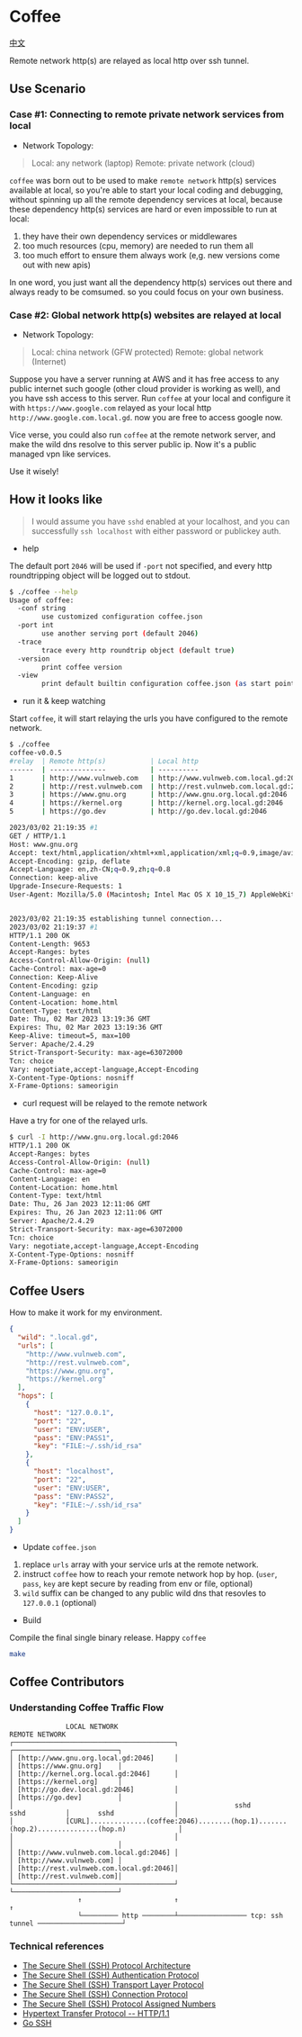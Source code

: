 # Coffee

[中文](README.zh.md)

Remote network http(s) are relayed as local http over ssh tunnel.

## Use Scenario

### Case #1: Connecting to remote private network services from local

- Network Topology:

> Local: any network (laptop)
> Remote: private network (cloud)

`coffee` was born out to be used to make `remote network` http(s)
services available at local, so you're able to start your local coding
and debugging, without spinning up all the remote dependency services
at local, because these dependency http(s) services are hard or even
impossible to run at local:

1. they have their own dependency services or middlewares
2. too much resources (cpu, memory) are needed to run them all
3. too much effort to ensure them always work (e,g. new versions come
   out with new apis)

In one word, you just want all the dependency http(s) services out
there and always ready to be comsumed. so you could focus on your own
business.

### Case #2: Global network http(s) websites are relayed at local

- Network Topology:

> Local: china network (GFW protected)
> Remote: global network (Internet)

Suppose you have a server running at AWS and it has free access to any
public internet such google (other cloud provider is working as well),
and you have ssh access to this server. Run `coffee` at your local and
configure it with `https://www.google.com` relayed as your local http
`http://www.google.com.local.gd`. now you are free to access google
now.

Vice verse, you could also run `coffee` at the remote network server,
and make the wild dns resolve to this server public ip. Now it's a
public managed vpn like services.

Use it wisely!

## How it looks like

> I would assume you have `sshd` enabled at your localhost, and you
> can successfully `ssh localhost` with either password or publickey
> auth.

- help

The default port `2046` will be used if `-port` not specified, and
every http roundtripping object will be logged out to stdout.

```bash
$ ./coffee --help
Usage of coffee:
  -conf string
    	use customized configuration coffee.json
  -port int
    	use another serving port (default 2046)
  -trace
    	trace every http roundtrip object (default true)
  -version
    	print coffee version
  -view
    	print default builtin configuration coffee.json (as start point of customization)
```

- run it & keep watching

Start `coffee`, it will start relaying the urls you have configured to
the remote network.

```bash
$ ./coffee
coffee-v0.0.5
#relay  | Remote http(s)           | Local http
------  | --------------           | ----------
1       | http://www.vulnweb.com   | http://www.vulnweb.com.local.gd:2046
2       | http://rest.vulnweb.com  | http://rest.vulnweb.com.local.gd:2046
3       | https://www.gnu.org      | http://www.gnu.org.local.gd:2046
4       | https://kernel.org       | http://kernel.org.local.gd:2046
5       | https://go.dev           | http://go.dev.local.gd:2046

2023/03/02 21:19:35 #1
GET / HTTP/1.1
Host: www.gnu.org
Accept: text/html,application/xhtml+xml,application/xml;q=0.9,image/avif,image/webp,image/apng,*/*;q=0.8,application/signed-exchange;v=b3;q=0.7
Accept-Encoding: gzip, deflate
Accept-Language: en,zh-CN;q=0.9,zh;q=0.8
Connection: keep-alive
Upgrade-Insecure-Requests: 1
User-Agent: Mozilla/5.0 (Macintosh; Intel Mac OS X 10_15_7) AppleWebKit/537.36 (KHTML, like Gecko) Chrome/110.0.0.0 Safari/537.36


2023/03/02 21:19:35 establishing tunnel connection...
2023/03/02 21:19:37 #1
HTTP/1.1 200 OK
Content-Length: 9653
Accept-Ranges: bytes
Access-Control-Allow-Origin: (null)
Cache-Control: max-age=0
Connection: Keep-Alive
Content-Encoding: gzip
Content-Language: en
Content-Location: home.html
Content-Type: text/html
Date: Thu, 02 Mar 2023 13:19:36 GMT
Expires: Thu, 02 Mar 2023 13:19:36 GMT
Keep-Alive: timeout=5, max=100
Server: Apache/2.4.29
Strict-Transport-Security: max-age=63072000
Tcn: choice
Vary: negotiate,accept-language,Accept-Encoding
X-Content-Type-Options: nosniff
X-Frame-Options: sameorigin
```

- curl request will be relayed to the remote network

Have a try for one of the relayed urls.

```bash
$ curl -I http://www.gnu.org.local.gd:2046
HTTP/1.1 200 OK
Accept-Ranges: bytes
Access-Control-Allow-Origin: (null)
Cache-Control: max-age=0
Content-Language: en
Content-Location: home.html
Content-Type: text/html
Date: Thu, 26 Jan 2023 12:11:06 GMT
Expires: Thu, 26 Jan 2023 12:11:06 GMT
Server: Apache/2.4.29
Strict-Transport-Security: max-age=63072000
Tcn: choice
Vary: negotiate,accept-language,Accept-Encoding
X-Content-Type-Options: nosniff
X-Frame-Options: sameorigin
```

## Coffee Users

How to make it work for my environment.

```json
{
  "wild": ".local.gd",
  "urls": [
    "http://www.vulnweb.com",
    "http://rest.vulnweb.com",
    "https://www.gnu.org",
    "https://kernel.org"
  ],
  "hops": [
    {
      "host": "127.0.0.1",
      "port": "22",
      "user": "ENV:USER",
      "pass": "ENV:PASS1",
      "key": "FILE:~/.ssh/id_rsa"
    },
    {
      "host": "localhost",
      "port": "22",
      "user": "ENV:USER",
      "pass": "ENV:PASS2",
      "key": "FILE:~/.ssh/id_rsa"
    }
  ]
}
```

- Update `coffee.json`

1. replace `urls` array with your service urls at the remote network.
2. instruct `coffee` how to reach your remote network hop by
   hop. (`user`, `pass`, `key` are kept secure by reading from env or
   file, optional)
3. `wild` suffix can be changed to any public wild dns that resovles
   to `127.0.0.1` (optional)

- Build

Compile the final single binary release. Happy `coffee`

```bash
make
```

## Coffee Contributors

### Understanding Coffee Traffic Flow

```text
              LOCAL NETWORK                                                                REMOTE NETWORK
┌────────────────────────────────────────┐                                          ┌──────────────────────────┐
│ [http://www.gnu.org.local.gd:2046]     │                                          │ [https://www.gnu.org]    │
│ [http://kernel.org.local.gd:2046]      │                                          │ [https://kernel.org]     │
│ [http://go.dev.local.gd:2046]          │                                          │ [https://go.dev]         │
│                                        │              sshd          sshd          │       sshd               │
│             [CURL]..............(coffee:2046)........(hop.1).......(hop.2)...............(hop.n)             │
│                                        │                                          │                          │
│ [http://www.vulnweb.com.local.gd:2046] │                                          │ [http://www.vulnweb.com] │
│ [http://rest.vulnweb.com.local.gd:2046]│                                          │ [http://rest.vulnweb.com]│
└────────────────────────────────────────┘                                          └──────────────────────────┘
                 ↑                       ↑                                                       ↑
                 └───────── http ────────┴───────────────── tcp: ssh tunnel ─────────────────────┘
```

### Technical references

- [The Secure Shell (SSH) Protocol Architecture](https://www.rfc-editor.org/rfc/rfc4251)
- [The Secure Shell (SSH) Authentication Protocol](https://www.rfc-editor.org/rfc/rfc4252)
- [The Secure Shell (SSH) Transport Layer Protocol](https://www.rfc-editor.org/rfc/rfc4253)
- [The Secure Shell (SSH) Connection Protocol](https://www.rfc-editor.org/rfc/rfc4254)
- [The Secure Shell (SSH) Protocol Assigned Numbers](https://www.rfc-editor.org/rfc/rfc4250)
- [Hypertext Transfer Protocol -- HTTP/1.1](https://www.rfc-editor.org/rfc/rfc2616)
- [Go SSH](https://pkg.go.dev/golang.org/x/crypto/ssh)
